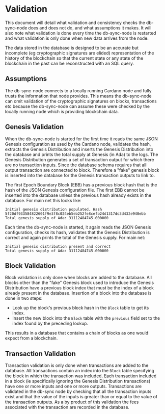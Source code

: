 # Validation

This document will detail what validation and consistency checks the db-sync-node does and does
not do, and what assumptions it makes. It will also note what validation is done every time
the db-sync-node is restarted and what validation is only done when new data arrives from the
node.

The data stored in the database is designed to be an accurate but incomplete (eg cryptographic
signatures are elided) representation of the history of the blockchain so that the current
state or any state of the blockchain in the past can be reconstructed with an SQL query.


## Assumptions

The db-sync-node connects to a locally running Cardano node and fully trusts the information that node
provides. This means the db-sync-node can omit validation of the cryptographic signatures on blocks,
transactions etc because the db-sync-node can assume these were checked by the locally running node
which is providing blockchain data.


## Genesis Validation

When the db-sync-node is started for the first time it reads the same JSON Genesis configuration as
used by the Cardano node, validates the hash, extracts the Genesis Distribution and inserts the
Genesis Distribution into the database and prints the total supply at Genesis (in Ada) to the logs.
The Genesis Distribution generates a set of transaction output for which there are no transaction
inputs. Since the database schema requires that all output transaction are connected to block.
Therefore a "fake" genesis block is inserted into the database for the Genesis transaction outputs
to link to.

The first Epoch Boundary Block (EBB) has a previous block hash that is the hash of the JSON Genesis
configuration file. The first EBB cannot be inserted into the database unless the previous hash
already exists in the database. For main net this looks like:
```
Initial genesis distribution populated. Hash 5f20df933584822601f9e3f8c024eb5eb252fe8cefb24d1317dc3d432e940ebb
Total genesis supply of Ada: 31112484745.000000
```

Each time the db-sync-node is started, it again reads the JSON Genesis configuration, checks its hash,
validates that the Genesis Distribution is correct and again prints the total of the Genesis supply.
For main net:
```
Initial genesis distribution present and correct
Total genesis supply of Ada: 31112484745.000000
```


## Block Validation

Block validation is only done when blocks are added to the database. All blocks other than the
"fake" Genesis block used to introduce the Genesis Distribution have a previous block index that
must be the index of a block already present in the database. Insertion of a block into the
database is done in two steps:

* Look up the block's previous block hash in the `Block` table to get its index.
* Insert the new block into the `Block` table with the `previous` field set to the index found
  by the preceding lookup.

This results in a database that contains a chain of blocks as one would expect from a blockchain.


## Transaction Validation

Transaction validation is only done when transactions are added to the database. All transactions
contain an index into the `Block` table specifying the block in which the transaction was included.
Each transaction included in a block (ie specifically ignoring the Genesis Distribution
transactions) have one or more inputs and one or more outputs. Transactions are validated in the
db-sync node by checking that all the transaction inputs exist and that the value of the inputs
is greater than or equal to the value of the transaction outputs. As a by product of this validation
the fees associated with the transaction are recorded in the database.

